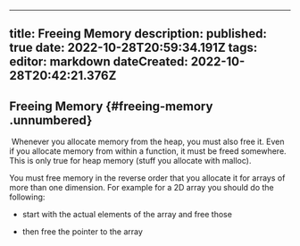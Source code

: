 
---
title: Freeing Memory
description: 
published: true
date: 2022-10-28T20:59:34.191Z
tags: 
editor: markdown
dateCreated: 2022-10-28T20:42:21.376Z
---

## Freeing Memory {#freeing-memory .unnumbered}

 Whenever you allocate memory from the heap, you must also free it. Even
if you allocate memory from within a function, it must be freed
somewhere. This is only true for heap memory (stuff you allocate with
malloc).

You must free memory in the reverse order that you allocate it for
arrays of more than one dimension. For example for a 2D array you should
do the following:

-   start with the actual elements of the array and free those

-   then free the pointer to the array
